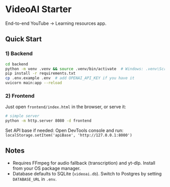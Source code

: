 
# VideoAI Starter

End-to-end YouTube -> Learning resources app.

## Quick Start

### 1) Backend
```bash
cd backend
python -m venv .venv && source .venv/bin/activate  # Windows: .venv\Scripts\activate
pip install -r requirements.txt
cp .env.example .env  # add OPENAI_API_KEY if you have it
uvicorn main:app --reload
```

### 2) Frontend
Just open `frontend/index.html` in the browser, or serve it:
```bash
# simple server
python -m http.server 8080 -d frontend
```
Set API base if needed:
Open DevTools console and run: `localStorage.setItem('apiBase', 'http://127.0.0.1:8000')`

## Notes
- Requires FFmpeg for audio fallback (transcription) and yt-dlp. Install from your OS package manager.
- Database defaults to SQLite (`videoai.db`). Switch to Postgres by setting `DATABASE_URL` in `.env`.
